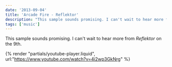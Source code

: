 ```yaml
---
date: '2013-09-04'
title: 'Arcade Fire - Reflektor'
description: "This sample sounds promising. I can't wait to hear more from Reflektor on the 9th."
tags: ['music']
---
```


This sample sounds promising. I can't wait to hear more from _Reflektor_ on the 9th.<!-- excerpt -->

{% render "partials/youtube-player.liquid", url:"https://www.youtube.com/watch?v=4i2wp3GkNrg" %}